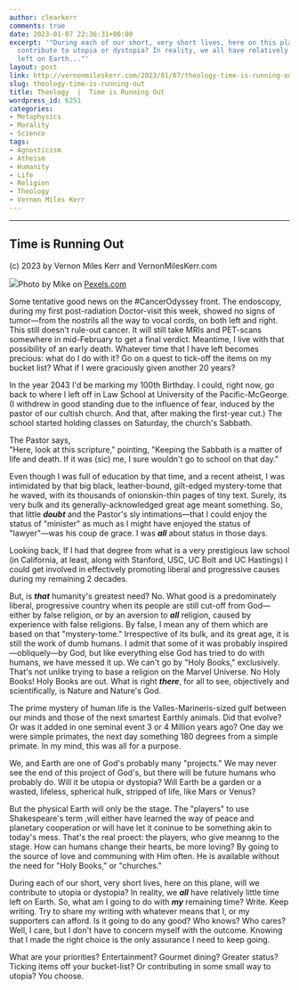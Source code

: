 ```yaml
---
author: clearkerr
comments: true
date: 2023-01-07 22:36:31+00:00
excerpt: '"During each of our short, very short lives, here on this plane, will we
  contribute to utopia or dystopia? In reality, we all have relatively little time
  left on Earth..."'
layout: post
link: http://vernonmileskerr.com/2023/01/07/theology-time-is-running-out/
slug: theology-time-is-running-out
title: Theology  |  Time is Running Out
wordpress_id: 6251
categories:
- Metaphysics
- Morality
- Science
tags:
- Agnosticism
- Atheism
- Humanity
- Life
- Religion
- Theology
- Vernon Miles Kerr
---
```





________________________________________________________







## Time is Running Out







(c) 2023 by Vernon Miles Kerr and VernonMilesKerr.com









![](https://vernonmileskerr.files.wordpress.com/2023/01/pexels-photo-1178683.jpeg)Photo by Mike on [Pexels.com](https://www.pexels.com/photo/hourglass-on-brown-wooden-frame-1178683/)





Some tentative good news on the #CancerOdyssey front. The endoscopy, during my first post-radiation Doctor-visit this week, showed no signs of tumor—from the nostrils all the way to vocal cords, on both left and right. This still doesn't rule-out cancer. It will still take MRIs and PET-scans somewhere in mid-February to get a final verdict. Meantime, I live with that possibility of an early death. Whatever time that I have left becomes precious: what do I do with it? Go on a quest to tick-off the items on my bucket list? What if I were graciously given another 20 years? 







In the year 2043 I'd be marking my 100th Birthday. I could, right now, go back to where I left off in Law School at University of the Pacific-McGeorge. (I withdrew in good standing due to the influence of fear, induced by the pastor of our cultish church. And that, after making the first-year cut.) The school started holding classes on Saturday, the church's Sabbath. 







The Pastor says,  
"Here, look at this scripture," pointing, "Keeping the Sabbath is a matter of life and death. If it was (sic) me, I sure wouldn't go to school on that day."







  
Even though I was full of education by that time, and a recent atheist, I was intimidated by that big black, leather-bound, gilt-edged mystery-tome that he waved, with its thousands of onionskin-thin pages of tiny text. Surely, its very bulk and its generally-acknowledged great age meant something. So, that little _**doubt**_ and the Pastor's sly intimations—that I could enjoy the status of "minister" as much as I might have enjoyed the status of "lawyer"—was his coup de grace. I was **_all_** about status in those days.  








Looking back, If I had that degree from what is a very prestigious law school (in California, at least, along with Stanford, USC, UC Bolt and UC Hastings) I could get involved in effectively promoting liberal and progressive causes during my remaining 2 decades.  








But, is **_that_** humanity's greatest need? No. What good is a predominately liberal, progressive country when its people are still cut-off from God—either by false religion, or by an aversion to **_all_** religion, caused by experience with false religions. By false, I mean any of them which are based on that "mystery-tome." Irrespective of its bulk, and its great age, it is still the work of dumb humans. I admit that some of it was probably inspired—obliquely—by God, but like everything else God has tried to do with humans, we have messed it up. We can't go by "Holy Books," exclusively. That's not unlike trying to base a religion on the Marvel Universe. No Holy Books! Holy Books are out. What is right **_there_**, for all to see, objectively and scientifically, is Nature and Nature's God. 







The prime mystery of human life is the Valles-Marineris-sized gulf between our minds and those of the next smartest Earthly animals. Did that evolve? Or was it added in one seminal event 3 or 4 Million years ago? One day we were simple primates, the next day something 180 degrees from a simple primate. In my mind, this was all for a purpose.  







We, and Earth are one of God's probably many "projects." We may never see the end of this project of God's, but there will be future humans who probably do. Will it be utopia or dystopia? Will Earth be a garden or a wasted, lifeless, spherical hulk, stripped of life, like Mars or Venus? 







But the physical Earth will only be the stage.  The "players" to use Shakespeare's term ,will either have learned the way of peace and planetary cooperation or will have let it coninue to be something akin to today's mess.  That's the real proect: the players, who give meanng to the stage.  How can humans change their hearts, be more loving?  By going to the source of love and communing with Him often. He is available without the need for "Holy Books," or "churches."







  
During each of our short, very short lives, here on this plane, will we contribute to utopia or dystopia? In reality, we **_all_** have relatively little time left on Earth.  So, what am I going to do with **_my_** remaining time?  Write.  Keep writing.  Try to share my writing with whatever means that I, or my supporters can afford.  Is it going to do any good?  Who knows? Who cares? Well, I care, but I don't have to concern myself with the outcome.  Knowing that I made the right choice is the only assurance I need to keep going.







What are your priorities? Entertainment? Gourmet dining? Greater status? Ticking items off your bucket-list?  Or contributing in some small way to utopia? You choose.



